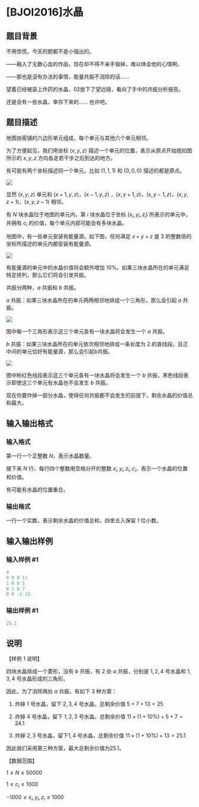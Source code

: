 # [BJOI2016]水晶

## 题目背景

不用惊慌，今天的题都不是小强出的。

——融入了无数心血的作品，现在却不得不亲手毁掉，难以体会他的心情啊。

——那也是没有办法的事情，能量共振不消除的话……

望着已经被装上炸药的水晶，02放下了望远镜，看向了手中的共振分析报告。

还是会有一些水晶，幸存下来的…… 也许吧。

## 题目描述

地图由密铺的六边形单元组成，每个单元与其他六个单元相邻。

为了方便起见，我们用坐标 $(x,y,z)$ 描述一个单元的位置，表示从原点开始按如图所示的 $x,y,z$ 方向各走若干步之后到达的地方。

有可能有两个坐标描述同一个单元，比如 $(1,1,1)$ 和 $(0,0,0)$ 描述的都是原点。

![](http://darkbzoj.tk/JudgeOnline/upload/201606/1.png)

显然 $(x,y,z)$ 单元和 $(x+1,y,z)$，$(x-1,y,z)$ ，$(x,y+1,z)$，$(x,y-1,z)$，$(x,y,z+1)$，$(x,y,z-1)$ 相邻。

有 $N$ 块水晶位于地图的单元内，第 $i$ 块水晶位于坐标 $(x_i, y_i, z_i)$ 所表示的单元中，并拥有 $c_i$ 的价值，每个单元内部可能会有多块水晶。

地图中，有一些单元安装有能量源。如下图，任何满足 $x+y+z$ 是 $3$ 的整数倍的坐标所描述的单元内都安装有能量源。

![](http://darkbzoj.tk/JudgeOnline/upload/201606/2.png)

有能量源的单元中的水晶价值将会额外增加 $10\%$。如果三块水晶所在的单元满足特定排列，那么它们将会引发共振。

共振分两种，$a$ 共振和 $b$ 共振。

$a$ 共振：如果三块水晶所在的单元两两相邻地排成一个三角形，那么会引起 $a$ 共振。

![](http://darkbzoj.tk/JudgeOnline/upload/201606/3.png)

图中每一个三角形表示这三个单元各有一块水晶将会发生一个 $a$ 共振。

$b$ 共振：如果三块水晶所在的单元依次相邻地排成一条长度为 $2$ 的直线段，且正中间的单元恰好有能量源，那么会引起b共振。

![](http://darkbzoj.tk/JudgeOnline/upload/201606/4.png)

图中粉红色线段表示这三个单元各有一块水晶将会发生一个 $b$ 共振，黑色线段表示即使这三个单元有水晶也不会发生 $b$ 共振。

现在你要炸掉一部分水晶，使得任何共振都不会发生的前提下，剩余水晶的价值总和最大。

## 输入输出格式

### 输入格式

第一行一个正整数 $N$，表示水晶数量。

接下来 $N$ 行，每行四个整数用空格分开的整数 $x_i,y_i,z_i,c_i$，表示一个水晶的位置和价值。

有可能有水晶的位置重合。 

### 输出格式

一行一个实数，表示剩余水晶的价值总和，四舍五入保留 $1$ 位小数。

## 输入输出样例

### 输入样例 #1

```cpp
4
0 0 0 11
1 0 0 5
0 1 0 7
0 0 -1 13
```


### 输出样例 #1

```cpp
25.1
```


## 说明

【样例 $1$ 说明】

四块水晶排成一个菱形，没有 $b$ 共振，有 $2$ 处 $a$ 共振，分别是 $1,2,4$ 号水晶和 $1,3,4$ 号水晶形成的三角形。

因此，为了消除两处 $a$ 共振，有如下 $3$ 种方案：

1. 炸掉 $1$ 号水晶，留下 $2,3,4$ 号水晶，总剩余价值 $5+7+13=25$

2. 炸掉 $4$ 号水晶，留下 $1,2,3$ 号水晶，总剩余价值 $11 \times(1+10\%)+5+7=24.1$

3. 炸掉 $2,3$ 号水晶，留下$1,4$ 号水晶，总剩余价值 $11 \times (1+10\%)+13=25.1$

因此我们采用第三种方案，最大总剩余价值为$25.1$。

【数据范围】

$1\le N \le 50000$

$1\le c_i \le 1000$

$-1000 \le x_i,y_i,z_i \le 1000$ 

